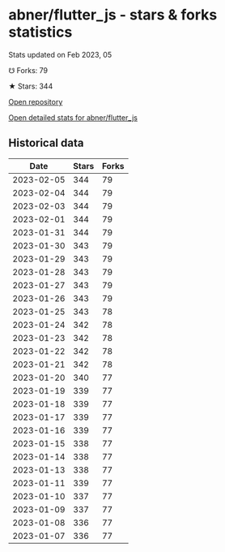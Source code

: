 # abner/flutter_js - stars & forks statistics

Stats updated on Feb 2023, 05

☋ Forks: 79

★ Stars: 344

[Open repository](https://github.com/abner/flutter_js)

[Open detailed stats for abner/flutter_js](https://reviewgithub.com/rep/abner/flutter_js)

## Historical data
| Date | Stars | Forks |
|------|-------|-------|
| 2023-02-05 | 344 | 79 | 
| 2023-02-04 | 344 | 79 | 
| 2023-02-03 | 344 | 79 | 
| 2023-02-01 | 344 | 79 | 
| 2023-01-31 | 344 | 79 | 
| 2023-01-30 | 343 | 79 | 
| 2023-01-29 | 343 | 79 | 
| 2023-01-28 | 343 | 79 | 
| 2023-01-27 | 343 | 79 | 
| 2023-01-26 | 343 | 79 | 
| 2023-01-25 | 343 | 78 | 
| 2023-01-24 | 342 | 78 | 
| 2023-01-23 | 342 | 78 | 
| 2023-01-22 | 342 | 78 | 
| 2023-01-21 | 342 | 78 | 
| 2023-01-20 | 340 | 77 | 
| 2023-01-19 | 339 | 77 | 
| 2023-01-18 | 339 | 77 | 
| 2023-01-17 | 339 | 77 | 
| 2023-01-16 | 339 | 77 | 
| 2023-01-15 | 338 | 77 | 
| 2023-01-14 | 338 | 77 | 
| 2023-01-13 | 338 | 77 | 
| 2023-01-11 | 339 | 77 | 
| 2023-01-10 | 337 | 77 | 
| 2023-01-09 | 337 | 77 | 
| 2023-01-08 | 336 | 77 | 
| 2023-01-07 | 336 | 77 | 

